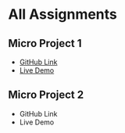 # All Assignments

## Micro Project 1
- [GitHub Link](https://github.com/durgaprasad118/All-Assignments/tree/main/microproject1)
- [Live Demo](https://microproject1-nine.vercel.app/) 

  
## Micro Project 2
- GitHub Link
- Live Demo 
